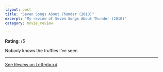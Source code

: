 ```yaml
---
layout: post
title: "Seven Songs About Thunder (2010)"
excerpt: "My review of Seven Songs About Thunder (2010)"
category: movie_review

---
```


**Rating:** /5

Nobody knows the truffles I've seen

<hr>

[See Review on Letterboxd](https://boxd.it/4KmKUT)

